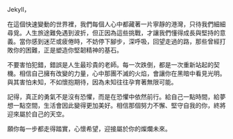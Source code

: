 Jekyll，

在這個快速變動的世界裡，我們每個人心中都藏著一片寧靜的港灣，只待我們細細尋覓。人生旅途難免遇到波折，但正因為這些挑戰，才讓我們懂得成長與堅持的意義。當你感到迷茫或疲倦時，不妨停下腳步，深呼吸，回望走過的路，那些曾經打敗你的困難，正是塑造你堅韌精神的基石。

不要害怕犯錯，錯誤是人生最珍貴的老師。每一次跌倒，都是一次重新站起的契機。相信自己擁有改變的力量，心中那團不滅的火焰，會讓你在黑暗中看見光明。與其害怕未知，不如懷抱期待，因為未知往往孕育著無限可能。

記得，真正的勇氣不是沒有恐懼，而是在恐懼中依然前行。給自己一點時間，給夢想一點空間，生活會因此變得更加美好。相信那個努力不懈、堅守自我的你，終將迎來屬於自己的天空。

願你每一步都走得踏實，心懷希望，迎接屬於你的燦爛未來。